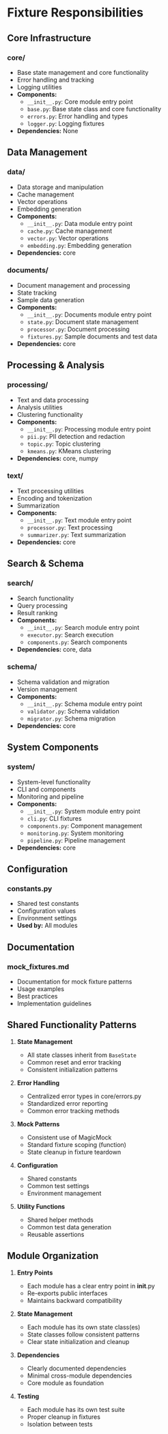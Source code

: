 # Fixture Responsibilities

## Core Infrastructure

### core/

- Base state management and core functionality
- Error handling and tracking
- Logging utilities
- **Components:**
  - `__init__.py`: Core module entry point
  - `base.py`: Base state class and core functionality
  - `errors.py`: Error handling and types
  - `logger.py`: Logging fixtures
- **Dependencies:** None

## Data Management

### data/

- Data storage and manipulation
- Cache management
- Vector operations
- Embedding generation
- **Components:**
  - `__init__.py`: Data module entry point
  - `cache.py`: Cache management
  - `vector.py`: Vector operations
  - `embedding.py`: Embedding generation
- **Dependencies:** core

### documents/

- Document management and processing
- State tracking
- Sample data generation
- **Components:**
  - `__init__.py`: Documents module entry point
  - `state.py`: Document state management
  - `processor.py`: Document processing
  - `fixtures.py`: Sample documents and test data
- **Dependencies:** core

## Processing & Analysis

### processing/

- Text and data processing
- Analysis utilities
- Clustering functionality
- **Components:**
  - `__init__.py`: Processing module entry point
  - `pii.py`: PII detection and redaction
  - `topic.py`: Topic clustering
  - `kmeans.py`: KMeans clustering
- **Dependencies:** core, numpy

### text/

- Text processing utilities
- Encoding and tokenization
- Summarization
- **Components:**
  - `__init__.py`: Text module entry point
  - `processor.py`: Text processing
  - `summarizer.py`: Text summarization
- **Dependencies:** core

## Search & Schema

### search/

- Search functionality
- Query processing
- Result ranking
- **Components:**
  - `__init__.py`: Search module entry point
  - `executor.py`: Search execution
  - `components.py`: Search components
- **Dependencies:** core, data

### schema/

- Schema validation and migration
- Version management
- **Components:**
  - `__init__.py`: Schema module entry point
  - `validator.py`: Schema validation
  - `migrator.py`: Schema migration
- **Dependencies:** core

## System Components

### system/

- System-level functionality
- CLI and components
- Monitoring and pipeline
- **Components:**
  - `__init__.py`: System module entry point
  - `cli.py`: CLI fixtures
  - `components.py`: Component management
  - `monitoring.py`: System monitoring
  - `pipeline.py`: Pipeline management
- **Dependencies:** core

## Configuration

### constants.py

- Shared test constants
- Configuration values
- Environment settings
- **Used by:** All modules

## Documentation

### mock_fixtures.md

- Documentation for mock fixture patterns
- Usage examples
- Best practices
- Implementation guidelines

## Shared Functionality Patterns

1. **State Management**

   - All state classes inherit from `BaseState`
   - Common reset and error tracking
   - Consistent initialization patterns

2. **Error Handling**

   - Centralized error types in core/errors.py
   - Standardized error reporting
   - Common error tracking methods

3. **Mock Patterns**

   - Consistent use of MagicMock
   - Standard fixture scoping (function)
   - State cleanup in fixture teardown

4. **Configuration**

   - Shared constants
   - Common test settings
   - Environment management

5. **Utility Functions**
   - Shared helper methods
   - Common test data generation
   - Reusable assertions

## Module Organization

1. **Entry Points**

   - Each module has a clear entry point in **init**.py
   - Re-exports public interfaces
   - Maintains backward compatibility

2. **State Management**

   - Each module has its own state class(es)
   - State classes follow consistent patterns
   - Clear state initialization and cleanup

3. **Dependencies**

   - Clearly documented dependencies
   - Minimal cross-module dependencies
   - Core module as foundation

4. **Testing**
   - Each module has its own test suite
   - Proper cleanup in fixtures
   - Isolation between tests
